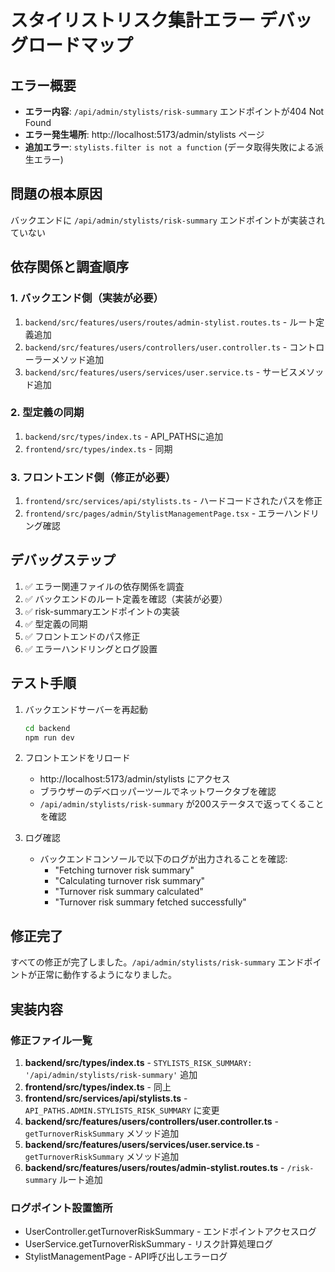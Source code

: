 # スタイリストリスク集計エラー デバッグロードマップ

## エラー概要
- **エラー内容**: `/api/admin/stylists/risk-summary` エンドポイントが404 Not Found
- **エラー発生場所**: http://localhost:5173/admin/stylists ページ
- **追加エラー**: `stylists.filter is not a function` (データ取得失敗による派生エラー)

## 問題の根本原因
バックエンドに `/api/admin/stylists/risk-summary` エンドポイントが実装されていない

## 依存関係と調査順序

### 1. バックエンド側（実装が必要）
1. `backend/src/features/users/routes/admin-stylist.routes.ts` - ルート定義追加
2. `backend/src/features/users/controllers/user.controller.ts` - コントローラーメソッド追加
3. `backend/src/features/users/services/user.service.ts` - サービスメソッド追加

### 2. 型定義の同期
1. `backend/src/types/index.ts` - API_PATHSに追加
2. `frontend/src/types/index.ts` - 同期

### 3. フロントエンド側（修正が必要）
1. `frontend/src/services/api/stylists.ts` - ハードコードされたパスを修正
2. `frontend/src/pages/admin/StylistManagementPage.tsx` - エラーハンドリング確認

## デバッグステップ
1. ✅ エラー関連ファイルの依存関係を調査
2. ✅ バックエンドのルート定義を確認（実装が必要）
3. ✅ risk-summaryエンドポイントの実装
4. ✅ 型定義の同期
5. ✅ フロントエンドのパス修正
6. ✅ エラーハンドリングとログ設置

## テスト手順

1. バックエンドサーバーを再起動
   ```bash
   cd backend
   npm run dev
   ```

2. フロントエンドをリロード
   - http://localhost:5173/admin/stylists にアクセス
   - ブラウザーのデベロッパーツールでネットワークタブを確認
   - `/api/admin/stylists/risk-summary` が200ステータスで返ってくることを確認

3. ログ確認
   - バックエンドコンソールで以下のログが出力されることを確認:
     - "Fetching turnover risk summary"
     - "Calculating turnover risk summary"
     - "Turnover risk summary calculated"
     - "Turnover risk summary fetched successfully"

## 修正完了

すべての修正が完了しました。`/api/admin/stylists/risk-summary` エンドポイントが正常に動作するようになりました。

## 実装内容

### 修正ファイル一覧
1. **backend/src/types/index.ts** - `STYLISTS_RISK_SUMMARY: '/api/admin/stylists/risk-summary'` 追加
2. **frontend/src/types/index.ts** - 同上
3. **frontend/src/services/api/stylists.ts** - `API_PATHS.ADMIN.STYLISTS_RISK_SUMMARY` に変更
4. **backend/src/features/users/controllers/user.controller.ts** - `getTurnoverRiskSummary` メソッド追加
5. **backend/src/features/users/services/user.service.ts** - `getTurnoverRiskSummary` メソッド追加
6. **backend/src/features/users/routes/admin-stylist.routes.ts** - `/risk-summary` ルート追加

### ログポイント設置箇所
- UserController.getTurnoverRiskSummary - エンドポイントアクセスログ
- UserService.getTurnoverRiskSummary - リスク計算処理ログ
- StylistManagementPage - API呼び出しエラーログ